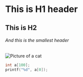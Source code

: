 # This is H1 header
## This is H2 
###### And this is the smallest header

![Picture of a cat](https://octodex.github.com/images/yaktocat.png)

``` C
int a[100];
printf("%d", a[0]);
```
